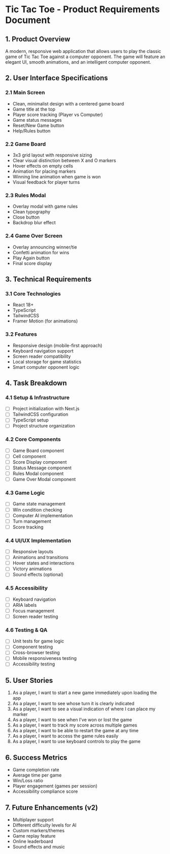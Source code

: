# Tic Tac Toe - Product Requirements Document

## 1. Product Overview
A modern, responsive web application that allows users to play the classic game of Tic Tac Toe against a computer opponent. The game will feature an elegant UI, smooth animations, and an intelligent computer opponent.

## 2. User Interface Specifications

### 2.1 Main Screen
- Clean, minimalist design with a centered game board
- Game title at the top
- Player score tracking (Player vs Computer)
- Game status messages
- Reset/New Game button
- Help/Rules button

### 2.2 Game Board
- 3x3 grid layout with responsive sizing
- Clear visual distinction between X and O markers
- Hover effects on empty cells
- Animation for placing markers
- Winning line animation when game is won
- Visual feedback for player turns

### 2.3 Rules Modal
- Overlay modal with game rules
- Clean typography
- Close button
- Backdrop blur effect

### 2.4 Game Over Screen
- Overlay announcing winner/tie
- Confetti animation for wins
- Play Again button
- Final score display

## 3. Technical Requirements

### 3.1 Core Technologies
- React 18+
- TypeScript
- TailwindCSS
- Framer Motion (for animations)

### 3.2 Features
- Responsive design (mobile-first approach)
- Keyboard navigation support
- Screen reader compatibility
- Local storage for game statistics
- Smart computer opponent logic

## 4. Task Breakdown

### 4.1 Setup & Infrastructure
- [ ] Project initialization with Next.js
- [ ] TailwindCSS configuration
- [ ] TypeScript setup
- [ ] Project structure organization

### 4.2 Core Components
- [ ] Game Board component
- [ ] Cell component
- [ ] Score Display component
- [ ] Status Message component
- [ ] Rules Modal component
- [ ] Game Over Modal component

### 4.3 Game Logic
- [ ] Game state management
- [ ] Win condition checking
- [ ] Computer AI implementation
- [ ] Turn management
- [ ] Score tracking

### 4.4 UI/UX Implementation
- [ ] Responsive layouts
- [ ] Animations and transitions
- [ ] Hover states and interactions
- [ ] Victory animations
- [ ] Sound effects (optional)

### 4.5 Accessibility
- [ ] Keyboard navigation
- [ ] ARIA labels
- [ ] Focus management
- [ ] Screen reader testing

### 4.6 Testing & QA
- [ ] Unit tests for game logic
- [ ] Component testing
- [ ] Cross-browser testing
- [ ] Mobile responsiveness testing
- [ ] Accessibility testing

## 5. User Stories

1. As a player, I want to start a new game immediately upon loading the app
2. As a player, I want to see whose turn it is clearly indicated
3. As a player, I want to see a visual indication of where I can place my marker
4. As a player, I want to see when I've won or lost the game
5. As a player, I want to track my score across multiple games
6. As a player, I want to be able to restart the game at any time
7. As a player, I want to access the game rules easily
8. As a player, I want to use keyboard controls to play the game

## 6. Success Metrics
- Game completion rate
- Average time per game
- Win/Loss ratio
- Player engagement (games per session)
- Accessibility compliance score

## 7. Future Enhancements (v2)
- Multiplayer support
- Different difficulty levels for AI
- Custom markers/themes
- Game replay feature
- Online leaderboard
- Sound effects and music 
